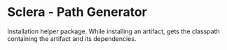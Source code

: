 # Sclera - Path Generator

Installation helper package. While installing an artifact, gets the classpath containing the artifact and its dependencies.
